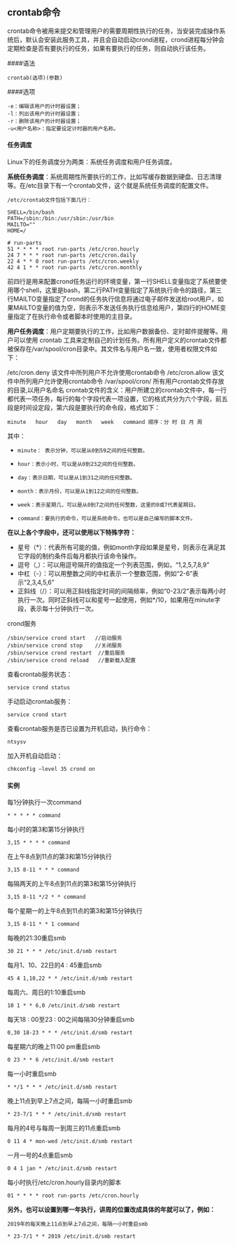 ## crontab命令

crontab命令被用来提交和管理用户的需要周期性执行的任务，当安装完成操作系统后，默认会安装此服务工具，并且会自动启动crond进程，crond进程每分钟会定期检查是否有要执行的任务，如果有要执行的任务，则自动执行该任务。


####语法
    
    crontab(选项)(参数)

####选项

    -e：编辑该用户的计时器设置；
    -l：列出该用户的计时器设置；
    -r：删除该用户的计时器设置；
    -u<用户名称>：指定要设定计时器的用户名称。



#### 任务调度

Linux下的任务调度分为两类：系统任务调度和用户任务调度。

**系统任务调度**：系统周期性所要执行的工作，比如写缓存数据到硬盘、日志清理等。在/etc目录下有一个crontab文件，这个就是系统任务调度的配置文件。

	/etc/crontab文件包括下面几行：

	SHELL=/bin/bash
	PATH=/sbin:/bin:/usr/sbin:/usr/bin
	MAILTO=""
	HOME=/
	
	# run-parts
	51 * * * * root run-parts /etc/cron.hourly
	24 7 * * * root run-parts /etc/cron.daily
	22 4 * * 0 root run-parts /etc/cron.weekly
	42 4 1 * * root run-parts /etc/cron.monthly

前四行是用来配置crond任务运行的环境变量，第一行SHELL变量指定了系统要使用哪个shell，这里是bash，第二行PATH变量指定了系统执行命令的路径，第三行MAILTO变量指定了crond的任务执行信息将通过电子邮件发送给root用户，如果MAILTO变量的值为空，则表示不发送任务执行信息给用户，第四行的HOME变量指定了在执行命令或者脚本时使用的主目录。

**用户任务调度**：用户定期要执行的工作，比如用户数据备份、定时邮件提醒等。用户可以使用 crontab 工具来定制自己的计划任务。所有用户定义的crontab文件都被保存在/var/spool/cron目录中。其文件名与用户名一致，使用者权限文件如下：

/etc/cron.deny     该文件中所列用户不允许使用crontab命令
/etc/cron.allow    该文件中所列用户允许使用crontab命令
/var/spool/cron/   所有用户crontab文件存放的目录,以用户名命名
crontab文件的含义：用户所建立的crontab文件中，每一行都代表一项任务，每行的每个字段代表一项设置，它的格式共分为六个字段，前五段是时间设定段，第六段是要执行的命令段，格式如下：

    minute   hour   day   month   week   command 顺序：分 时 日 月 周

其中：

-     minute： 表示分钟，可以是从0到59之间的任何整数。
-     hour：表示小时，可以是从0到23之间的任何整数。
-     day：表示日期，可以是从1到31之间的任何整数。
-     month：表示月份，可以是从1到12之间的任何整数。
-     week：表示星期几，可以是从0到7之间的任何整数，这里的0或7代表星期日。
-     command：要执行的命令，可以是系统命令，也可以是自己编写的脚本文件。
     
**在以上各个字段中，还可以使用以下特殊字符：**

- 星号（*）：代表所有可能的值，例如month字段如果是星号，则表示在满足其它字段的制约条件后每月都执行该命令操作。
- 逗号（,）：可以用逗号隔开的值指定一个列表范围，例如，“1,2,5,7,8,9”
- 中杠（-）：可以用整数之间的中杠表示一个整数范围，例如“2-6”表示“2,3,4,5,6”
- 正斜线（/）：可以用正斜线指定时间的间隔频率，例如“0-23/2”表示每两小时执行一次。同时正斜线可以和星号一起使用，例如*/10，如果用在minute字段，表示每十分钟执行一次。

crond服务

	/sbin/service crond start	//启动服务
	/sbin/service crond stop 	//关闭服务
	/sbin/service crond restart  //重启服务
	/sbin/service crond reload   //重新载入配置

查看crontab服务状态：

	service crond status
手动启动crontab服务：

	service crond start
查看crontab服务是否已设置为开机启动，执行命令：

	ntsysv
加入开机自动启动：

	chkconfig –level 35 crond on

#### 实例

每1分钟执行一次command

	* * * * * command
每小时的第3和第15分钟执行

	3,15 * * * * command
在上午8点到11点的第3和第15分钟执行

	3,15 8-11 * * * command
每隔两天的上午8点到11点的第3和第15分钟执行

	3,15 8-11 */2 * * command
每个星期一的上午8点到11点的第3和第15分钟执行

	3,15 8-11 * * 1 command
每晚的21:30重启smb 

	30 21 * * * /etc/init.d/smb restart
每月1、10、22日的4 : 45重启smb 

	45 4 1,10,22 * * /etc/init.d/smb restart
每周六、周日的1:10重启smb

	10 1 * * 6,0 /etc/init.d/smb restart
每天18 : 00至23 : 00之间每隔30分钟重启smb 

	0,30 18-23 * * * /etc/init.d/smb restart
每星期六的晚上11:00 pm重启smb 

	0 23 * * 6 /etc/init.d/smb restart
每一小时重启smb 

	* */1 * * * /etc/init.d/smb restart
晚上11点到早上7点之间，每隔一小时重启smb

	* 23-7/1 * * * /etc/init.d/smb restart
每月的4号与每周一到周三的11点重启smb 

	0 11 4 * mon-wed /etc/init.d/smb restart
一月一号的4点重启smb

	0 4 1 jan * /etc/init.d/smb restart
每小时执行/etc/cron.hourly目录内的脚本

	01 * * * * root run-parts /etc/cron.hourly

**另外，也可以设置到哪一年执行，讲周的位置改成具体的年就可以了，例如：**

	2019年的每天晚上11点到早上7点之间，每隔一小时重启smb

	* 23-7/1 * * 2019 /etc/init.d/smb restart